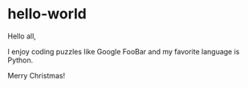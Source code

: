 # hello-world


Hello all,

I enjoy coding puzzles like Google FooBar and my favorite language is Python.

Merry Christmas!
